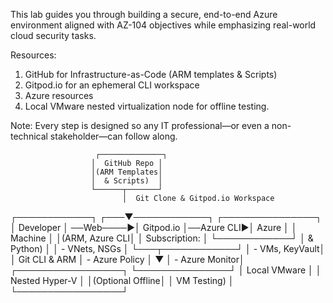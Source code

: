This lab guides you through building a secure, end-to-end Azure environment aligned with AZ-104 objectives while emphasizing real-world cloud security tasks. 

Resources:
1. GitHub for Infrastructure-as-Code (ARM templates & Scripts)
2. Gitpod.io for an ephemeral CLI workspace
3. Azure resources
4. Local VMware nested virtualization node for offline testing.

Note: Every step is designed so any IT professional—or even a non-technical stakeholder—can follow along.

                       ┌──────────────┐
                      │  GitHub Repo │
                      │(ARM Templates│
                      │  & Scripts)  │
                      └──────┬───────┘
                             │  Git Clone & Gitpod.io Workspace
 ┌────────────┐          ┌───▼────────────┐          ┌───────────────┐
 │  Developer │ ──Web────►│   Gitpod.io   │──Azure CLI►│     Azure     │
 │  Machine   │          │(ARM, Azure CLI│          │ Subscription: │
 └────────────┘          │  & Python)     │          │ - VNets, NSGs  │
                         └───┬────────────┘          │ - VMs, KeyVault│
                             │ Git CLI & ARM         │ - Azure Policy │
                             ▼                       │ - Azure Monitor│
                     ┌─────────────────┐              └───────────────┘
                     │  Local VMware   │
                     │ Nested Hyper-V  │
                     │(Optional Offline│
                     │  VM Testing)    │
                     └─────────────────┘

